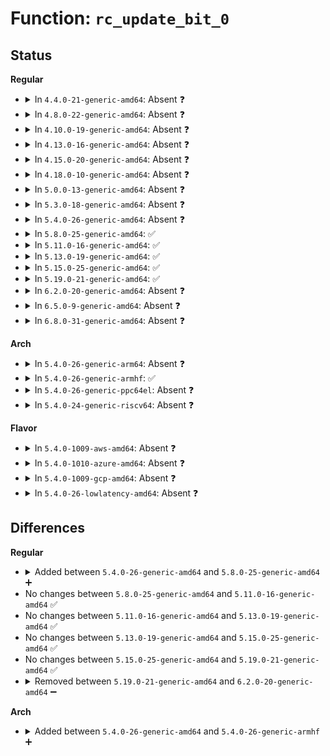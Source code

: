 # Function: <code>rc_update_bit_0</code>

## Status
<b>Regular</b>
<ul>
<li>
<details>
<summary>In <code>4.4.0-21-generic-amd64</code>: Absent ❓</summary>

```json
{
  "name": "rc_update_bit_0",
  "collision_type": "Unique Static",
  "inline_type": "Full",
  "funcs": [
    {
      "addr": 18446744071595217212,
      "name": "rc_update_bit_0",
      "external": false,
      "loc": "lib/decompress_unlzma.c:161",
      "file": "lib/decompress_unlzma.c",
      "inline": "declared, inlined",
      "caller_inline": [
        "lib/decompress_unlzma.c:unlzma",
        "lib/decompress_unlzma.c:unlzma",
        "lib/decompress_unlzma.c:unlzma",
        "lib/decompress_unlzma.c:unlzma",
        "lib/decompress_unlzma.c:unlzma",
        "lib/decompress_unlzma.c:unlzma",
        "lib/decompress_unlzma.c:unlzma",
        "lib/decompress_unlzma.c:unlzma"
      ],
      "caller_func": []
    }
  ],
  "symbols": []
}
```
</details>
</li>
<li>
<details>
<summary>In <code>4.8.0-22-generic-amd64</code>: Absent ❓</summary>

```json
{
  "name": "rc_update_bit_0",
  "collision_type": "Unique Static",
  "inline_type": "Full",
  "funcs": [
    {
      "addr": 18446744071595395178,
      "name": "rc_update_bit_0",
      "external": false,
      "loc": "lib/decompress_unlzma.c:161",
      "file": "lib/decompress_unlzma.c",
      "inline": "declared, inlined",
      "caller_inline": [
        "lib/decompress_unlzma.c:unlzma",
        "lib/decompress_unlzma.c:unlzma",
        "lib/decompress_unlzma.c:unlzma",
        "lib/decompress_unlzma.c:unlzma",
        "lib/decompress_unlzma.c:unlzma",
        "lib/decompress_unlzma.c:unlzma",
        "lib/decompress_unlzma.c:unlzma",
        "lib/decompress_unlzma.c:unlzma"
      ],
      "caller_func": []
    }
  ],
  "symbols": []
}
```
</details>
</li>
<li>
<details>
<summary>In <code>4.10.0-19-generic-amd64</code>: Absent ❓</summary>

```json
{
  "name": "rc_update_bit_0",
  "collision_type": "Unique Static",
  "inline_type": "Full",
  "funcs": [
    {
      "addr": 18446744071595644867,
      "name": "rc_update_bit_0",
      "external": false,
      "loc": "lib/decompress_unlzma.c:161",
      "file": "lib/decompress_unlzma.c",
      "inline": "declared, inlined",
      "caller_inline": [
        "lib/decompress_unlzma.c:unlzma",
        "lib/decompress_unlzma.c:unlzma",
        "lib/decompress_unlzma.c:unlzma",
        "lib/decompress_unlzma.c:unlzma",
        "lib/decompress_unlzma.c:unlzma",
        "lib/decompress_unlzma.c:unlzma",
        "lib/decompress_unlzma.c:unlzma",
        "lib/decompress_unlzma.c:unlzma"
      ],
      "caller_func": []
    }
  ],
  "symbols": []
}
```
</details>
</li>
<li>
<details>
<summary>In <code>4.13.0-16-generic-amd64</code>: Absent ❓</summary>

```json
{
  "name": "rc_update_bit_0",
  "collision_type": "Unique Static",
  "inline_type": "Full",
  "funcs": [
    {
      "addr": 18446744071596738743,
      "name": "rc_update_bit_0",
      "external": false,
      "loc": "lib/decompress_unlzma.c:161",
      "file": "lib/decompress_unlzma.c",
      "inline": "declared, inlined",
      "caller_inline": [
        "lib/decompress_unlzma.c:unlzma",
        "lib/decompress_unlzma.c:unlzma",
        "lib/decompress_unlzma.c:unlzma",
        "lib/decompress_unlzma.c:unlzma",
        "lib/decompress_unlzma.c:unlzma",
        "lib/decompress_unlzma.c:unlzma",
        "lib/decompress_unlzma.c:unlzma",
        "lib/decompress_unlzma.c:unlzma"
      ],
      "caller_func": []
    }
  ],
  "symbols": []
}
```
</details>
</li>
<li>
<details>
<summary>In <code>4.15.0-20-generic-amd64</code>: Absent ❓</summary>

```json
{
  "name": "rc_update_bit_0",
  "collision_type": "Unique Static",
  "inline_type": "Full",
  "funcs": [
    {
      "addr": 18446744071603072189,
      "name": "rc_update_bit_0",
      "external": false,
      "loc": "lib/decompress_unlzma.c:161",
      "file": "lib/decompress_unlzma.c",
      "inline": "declared, inlined",
      "caller_inline": [
        "lib/decompress_unlzma.c:unlzma",
        "lib/decompress_unlzma.c:unlzma",
        "lib/decompress_unlzma.c:unlzma",
        "lib/decompress_unlzma.c:unlzma",
        "lib/decompress_unlzma.c:unlzma",
        "lib/decompress_unlzma.c:unlzma",
        "lib/decompress_unlzma.c:unlzma",
        "lib/decompress_unlzma.c:unlzma"
      ],
      "caller_func": []
    }
  ],
  "symbols": []
}
```
</details>
</li>
<li>
<details>
<summary>In <code>4.18.0-10-generic-amd64</code>: Absent ❓</summary>

```json
{
  "name": "rc_update_bit_0",
  "collision_type": "Unique Static",
  "inline_type": "Full",
  "funcs": [
    {
      "addr": 18446744071603246303,
      "name": "rc_update_bit_0",
      "external": false,
      "loc": "lib/decompress_unlzma.c:161",
      "file": "lib/decompress_unlzma.c",
      "inline": "declared, inlined",
      "caller_inline": [
        "lib/decompress_unlzma.c:unlzma",
        "lib/decompress_unlzma.c:unlzma",
        "lib/decompress_unlzma.c:unlzma",
        "lib/decompress_unlzma.c:unlzma",
        "lib/decompress_unlzma.c:unlzma",
        "lib/decompress_unlzma.c:unlzma",
        "lib/decompress_unlzma.c:unlzma",
        "lib/decompress_unlzma.c:unlzma",
        "lib/decompress_unlzma.c:rc_get_bit"
      ],
      "caller_func": []
    }
  ],
  "symbols": []
}
```
</details>
</li>
<li>
<details>
<summary>In <code>5.0.0-13-generic-amd64</code>: Absent ❓</summary>

```json
{
  "name": "rc_update_bit_0",
  "collision_type": "Unique Static",
  "inline_type": "Full",
  "funcs": [
    {
      "addr": 18446744071605057541,
      "name": "rc_update_bit_0",
      "external": false,
      "loc": "lib/decompress_unlzma.c:161",
      "file": "lib/decompress_unlzma.c",
      "inline": "declared, inlined",
      "caller_inline": [
        "lib/decompress_unlzma.c:unlzma",
        "lib/decompress_unlzma.c:unlzma",
        "lib/decompress_unlzma.c:unlzma",
        "lib/decompress_unlzma.c:unlzma",
        "lib/decompress_unlzma.c:unlzma",
        "lib/decompress_unlzma.c:unlzma",
        "lib/decompress_unlzma.c:unlzma",
        "lib/decompress_unlzma.c:unlzma",
        "lib/decompress_unlzma.c:rc_get_bit"
      ],
      "caller_func": []
    }
  ],
  "symbols": []
}
```
</details>
</li>
<li>
<details>
<summary>In <code>5.3.0-18-generic-amd64</code>: Absent ❓</summary>

```json
{
  "name": "rc_update_bit_0",
  "collision_type": "Unique Static",
  "inline_type": "Full",
  "funcs": [
    {
      "addr": 18446744071605176670,
      "name": "rc_update_bit_0",
      "external": false,
      "loc": "lib/decompress_unlzma.c:161",
      "file": "lib/decompress_unlzma.c",
      "inline": "declared, inlined",
      "caller_inline": [
        "lib/decompress_unlzma.c:unlzma",
        "lib/decompress_unlzma.c:process_bit1",
        "lib/decompress_unlzma.c:process_bit1",
        "lib/decompress_unlzma.c:process_bit1",
        "lib/decompress_unlzma.c:process_bit1",
        "lib/decompress_unlzma.c:process_bit1",
        "lib/decompress_unlzma.c:process_bit1",
        "lib/decompress_unlzma.c:process_bit1",
        "lib/decompress_unlzma.c:rc_get_bit"
      ],
      "caller_func": []
    }
  ],
  "symbols": []
}
```
</details>
</li>
<li>
<details>
<summary>In <code>5.4.0-26-generic-amd64</code>: Absent ❓</summary>

```json
{
  "name": "rc_update_bit_0",
  "collision_type": "Unique Static",
  "inline_type": "Full",
  "funcs": [
    {
      "addr": 18446744071605217231,
      "name": "rc_update_bit_0",
      "external": false,
      "loc": "lib/decompress_unlzma.c:161",
      "file": "lib/decompress_unlzma.c",
      "inline": "declared, inlined",
      "caller_inline": [
        "lib/decompress_unlzma.c:unlzma",
        "lib/decompress_unlzma.c:process_bit1",
        "lib/decompress_unlzma.c:process_bit1",
        "lib/decompress_unlzma.c:process_bit1",
        "lib/decompress_unlzma.c:process_bit1",
        "lib/decompress_unlzma.c:process_bit1",
        "lib/decompress_unlzma.c:process_bit1",
        "lib/decompress_unlzma.c:process_bit1",
        "lib/decompress_unlzma.c:rc_get_bit"
      ],
      "caller_func": []
    }
  ],
  "symbols": []
}
```
</details>
</li>
<li>
<details>
<summary>In <code>5.8.0-25-generic-amd64</code>: ✅</summary>

```c
void rc_update_bit_0(struct rc * rc, uint16_t * p)
```

```json
{
  "name": "rc_update_bit_0",
  "collision_type": "Unique Static",
  "inline_type": "No",
  "funcs": [
    {
      "addr": 18446744071609302323,
      "name": "rc_update_bit_0",
      "external": false,
      "loc": "lib/decompress_unlzma.c:161",
      "file": "lib/decompress_unlzma.c",
      "inline": "seen, unknown",
      "caller_inline": [],
      "caller_func": [
        "lib/decompress_unlzma.c:unlzma",
        "lib/decompress_unlzma.c:process_bit1",
        "lib/decompress_unlzma.c:process_bit1",
        "lib/decompress_unlzma.c:process_bit1",
        "lib/decompress_unlzma.c:process_bit1",
        "lib/decompress_unlzma.c:process_bit1",
        "lib/decompress_unlzma.c:process_bit1",
        "lib/decompress_unlzma.c:process_bit1",
        "lib/decompress_unlzma.c:rc_get_bit"
      ]
    }
  ],
  "symbols": [
    {
      "addr": 18446744071609302323,
      "name": "rc_update_bit_0",
      "section": ".init.text",
      "bind": "STB_LOCAL",
      "size": 25
    }
  ]
}
```
</details>
</li>
<li>
<details>
<summary>In <code>5.11.0-16-generic-amd64</code>: ✅</summary>

```c
void rc_update_bit_0(struct rc * rc, uint16_t * p)
```

```json
{
  "name": "rc_update_bit_0",
  "collision_type": "Unique Static",
  "inline_type": "No",
  "funcs": [
    {
      "addr": 18446744071612371721,
      "name": "rc_update_bit_0",
      "external": false,
      "loc": "lib/decompress_unlzma.c:161",
      "file": "lib/decompress_unlzma.c",
      "inline": "seen, unknown",
      "caller_inline": [],
      "caller_func": [
        "lib/decompress_unlzma.c:unlzma",
        "lib/decompress_unlzma.c:process_bit1",
        "lib/decompress_unlzma.c:process_bit1",
        "lib/decompress_unlzma.c:process_bit1",
        "lib/decompress_unlzma.c:process_bit1",
        "lib/decompress_unlzma.c:process_bit1",
        "lib/decompress_unlzma.c:process_bit1",
        "lib/decompress_unlzma.c:process_bit1",
        "lib/decompress_unlzma.c:rc_get_bit"
      ]
    }
  ],
  "symbols": [
    {
      "addr": 18446744071612371721,
      "name": "rc_update_bit_0",
      "section": ".init.text",
      "bind": "STB_LOCAL",
      "size": 25
    }
  ]
}
```
</details>
</li>
<li>
<details>
<summary>In <code>5.13.0-19-generic-amd64</code>: ✅</summary>

```c
void rc_update_bit_0(struct rc * rc, uint16_t * p)
```

```json
{
  "name": "rc_update_bit_0",
  "collision_type": "Unique Static",
  "inline_type": "No",
  "funcs": [
    {
      "addr": 18446744071614512924,
      "name": "rc_update_bit_0",
      "external": false,
      "loc": "lib/decompress_unlzma.c:161",
      "file": "lib/decompress_unlzma.c",
      "inline": "seen, unknown",
      "caller_inline": [],
      "caller_func": [
        "lib/decompress_unlzma.c:unlzma",
        "lib/decompress_unlzma.c:process_bit1",
        "lib/decompress_unlzma.c:process_bit1",
        "lib/decompress_unlzma.c:process_bit1",
        "lib/decompress_unlzma.c:process_bit1",
        "lib/decompress_unlzma.c:process_bit1",
        "lib/decompress_unlzma.c:process_bit1",
        "lib/decompress_unlzma.c:process_bit1",
        "lib/decompress_unlzma.c:rc_get_bit"
      ]
    }
  ],
  "symbols": [
    {
      "addr": 18446744071614512924,
      "name": "rc_update_bit_0",
      "section": ".init.text",
      "bind": "STB_LOCAL",
      "size": 27
    }
  ]
}
```
</details>
</li>
<li>
<details>
<summary>In <code>5.15.0-25-generic-amd64</code>: ✅</summary>

```c
void rc_update_bit_0(struct rc * rc, uint16_t * p)
```

```json
{
  "name": "rc_update_bit_0",
  "collision_type": "Unique Static",
  "inline_type": "No",
  "funcs": [
    {
      "addr": 18446744071615462274,
      "name": "rc_update_bit_0",
      "external": false,
      "loc": "lib/decompress_unlzma.c:161",
      "file": "lib/decompress_unlzma.c",
      "inline": "seen, unknown",
      "caller_inline": [],
      "caller_func": [
        "lib/decompress_unlzma.c:unlzma",
        "lib/decompress_unlzma.c:process_bit1",
        "lib/decompress_unlzma.c:process_bit1",
        "lib/decompress_unlzma.c:process_bit1",
        "lib/decompress_unlzma.c:process_bit1",
        "lib/decompress_unlzma.c:process_bit1",
        "lib/decompress_unlzma.c:process_bit1",
        "lib/decompress_unlzma.c:process_bit1",
        "lib/decompress_unlzma.c:rc_get_bit"
      ]
    }
  ],
  "symbols": [
    {
      "addr": 18446744071615462274,
      "name": "rc_update_bit_0",
      "section": ".init.text",
      "bind": "STB_LOCAL",
      "size": 27
    }
  ]
}
```
</details>
</li>
<li>
<details>
<summary>In <code>5.19.0-21-generic-amd64</code>: ✅</summary>

```c
void rc_update_bit_0(struct rc * rc, uint16_t * p)
```

```json
{
  "name": "rc_update_bit_0",
  "collision_type": "Unique Static",
  "inline_type": "No",
  "funcs": [
    {
      "addr": 18446744071617263135,
      "name": "rc_update_bit_0",
      "external": false,
      "loc": "lib/decompress_unlzma.c:161",
      "file": "lib/decompress_unlzma.c",
      "inline": "seen, unknown",
      "caller_inline": [],
      "caller_func": [
        "lib/decompress_unlzma.c:unlzma",
        "lib/decompress_unlzma.c:process_bit1",
        "lib/decompress_unlzma.c:process_bit1",
        "lib/decompress_unlzma.c:process_bit1",
        "lib/decompress_unlzma.c:process_bit1",
        "lib/decompress_unlzma.c:process_bit1",
        "lib/decompress_unlzma.c:process_bit1",
        "lib/decompress_unlzma.c:process_bit1",
        "lib/decompress_unlzma.c:rc_get_bit"
      ]
    }
  ],
  "symbols": [
    {
      "addr": 18446744071617263135,
      "name": "rc_update_bit_0",
      "section": ".init.text",
      "bind": "STB_LOCAL",
      "size": 41
    }
  ]
}
```
</details>
</li>
<li>
<details>
<summary>In <code>6.2.0-20-generic-amd64</code>: Absent ❓</summary>

```json
{
  "name": "rc_update_bit_0",
  "collision_type": "Unique Static",
  "inline_type": "Full",
  "funcs": [
    {
      "addr": 18446744071628237857,
      "name": "rc_update_bit_0",
      "external": false,
      "loc": "lib/decompress_unlzma.c:161",
      "file": "lib/decompress_unlzma.c",
      "inline": "declared, inlined",
      "caller_inline": [
        "lib/decompress_unlzma.c:unlzma",
        "lib/decompress_unlzma.c:process_bit1",
        "lib/decompress_unlzma.c:process_bit1",
        "lib/decompress_unlzma.c:process_bit1",
        "lib/decompress_unlzma.c:process_bit1",
        "lib/decompress_unlzma.c:process_bit1",
        "lib/decompress_unlzma.c:process_bit1",
        "lib/decompress_unlzma.c:process_bit1",
        "lib/decompress_unlzma.c:rc_get_bit"
      ],
      "caller_func": []
    }
  ],
  "symbols": []
}
```
</details>
</li>
<li>
<details>
<summary>In <code>6.5.0-9-generic-amd64</code>: Absent ❓</summary>

```json
{
  "name": "rc_update_bit_0",
  "collision_type": "Unique Static",
  "inline_type": "Full",
  "funcs": [
    {
      "addr": 18446744071620007087,
      "name": "rc_update_bit_0",
      "external": false,
      "loc": "lib/decompress_unlzma.c:161",
      "file": "lib/decompress_unlzma.c",
      "inline": "declared, inlined",
      "caller_inline": [
        "lib/decompress_unlzma.c:unlzma",
        "lib/decompress_unlzma.c:process_bit1",
        "lib/decompress_unlzma.c:process_bit1",
        "lib/decompress_unlzma.c:process_bit1",
        "lib/decompress_unlzma.c:process_bit1",
        "lib/decompress_unlzma.c:process_bit1",
        "lib/decompress_unlzma.c:process_bit1",
        "lib/decompress_unlzma.c:process_bit1",
        "lib/decompress_unlzma.c:rc_get_bit"
      ],
      "caller_func": []
    }
  ],
  "symbols": []
}
```
</details>
</li>
<li>
<details>
<summary>In <code>6.8.0-31-generic-amd64</code>: Absent ❓</summary>

```json
{
  "name": "rc_update_bit_0",
  "collision_type": "Unique Static",
  "inline_type": "Full",
  "funcs": [
    {
      "addr": 18446744071622319967,
      "name": "rc_update_bit_0",
      "external": false,
      "loc": "lib/decompress_unlzma.c:161",
      "file": "lib/decompress_unlzma.c",
      "inline": "declared, inlined",
      "caller_inline": [
        "lib/decompress_unlzma.c:unlzma",
        "lib/decompress_unlzma.c:process_bit1",
        "lib/decompress_unlzma.c:process_bit1",
        "lib/decompress_unlzma.c:process_bit1",
        "lib/decompress_unlzma.c:process_bit1",
        "lib/decompress_unlzma.c:process_bit1",
        "lib/decompress_unlzma.c:process_bit1",
        "lib/decompress_unlzma.c:process_bit1",
        "lib/decompress_unlzma.c:rc_get_bit"
      ],
      "caller_func": []
    }
  ],
  "symbols": []
}
```
</details>
</li>
</ul>
<b>Arch</b>
<ul>
<li>
<details>
<summary>In <code>5.4.0-26-generic-arm64</code>: Absent ❓</summary>

```json
{
  "name": "rc_update_bit_0",
  "collision_type": "Unique Static",
  "inline_type": "Full",
  "funcs": [
    {
      "addr": 18446603336511355444,
      "name": "rc_update_bit_0",
      "external": false,
      "loc": "lib/decompress_unlzma.c:161",
      "file": "lib/decompress_unlzma.c",
      "inline": "declared, inlined",
      "caller_inline": [
        "lib/decompress_unlzma.c:unlzma",
        "lib/decompress_unlzma.c:process_bit1",
        "lib/decompress_unlzma.c:process_bit1",
        "lib/decompress_unlzma.c:process_bit1",
        "lib/decompress_unlzma.c:process_bit1",
        "lib/decompress_unlzma.c:process_bit1",
        "lib/decompress_unlzma.c:process_bit1",
        "lib/decompress_unlzma.c:process_bit1",
        "lib/decompress_unlzma.c:rc_get_bit"
      ],
      "caller_func": []
    }
  ],
  "symbols": []
}
```
</details>
</li>
<li>
<details>
<summary>In <code>5.4.0-26-generic-armhf</code>: ✅</summary>

```c
void rc_update_bit_0(struct rc * rc, uint16_t * p)
```

```json
{
  "name": "rc_update_bit_0",
  "collision_type": "Unique Static",
  "inline_type": "No",
  "funcs": [
    {
      "addr": 3244017204,
      "name": "rc_update_bit_0",
      "external": false,
      "loc": "lib/decompress_unlzma.c:161",
      "file": "lib/decompress_unlzma.c",
      "inline": "seen, unknown",
      "caller_inline": [],
      "caller_func": [
        "lib/decompress_unlzma.c:unlzma",
        "lib/decompress_unlzma.c:process_bit1",
        "lib/decompress_unlzma.c:process_bit1",
        "lib/decompress_unlzma.c:process_bit1",
        "lib/decompress_unlzma.c:process_bit1",
        "lib/decompress_unlzma.c:process_bit1",
        "lib/decompress_unlzma.c:process_bit1",
        "lib/decompress_unlzma.c:process_bit1",
        "lib/decompress_unlzma.c:rc_get_bit"
      ]
    }
  ],
  "symbols": [
    {
      "addr": 3244017204,
      "name": "rc_update_bit_0",
      "section": ".init.text",
      "bind": "STB_LOCAL",
      "size": 40
    }
  ]
}
```
</details>
</li>
<li>
<details>
<summary>In <code>5.4.0-26-generic-ppc64el</code>: Absent ❓</summary>

```json
{
  "name": "rc_update_bit_0",
  "collision_type": "Unique Static",
  "inline_type": "Full",
  "funcs": [
    {
      "addr": 13835058055302915568,
      "name": "rc_update_bit_0",
      "external": false,
      "loc": "lib/decompress_unlzma.c:161",
      "file": "lib/decompress_unlzma.c",
      "inline": "declared, inlined",
      "caller_inline": [
        "lib/decompress_unlzma.c:unlzma",
        "lib/decompress_unlzma.c:process_bit1",
        "lib/decompress_unlzma.c:process_bit1",
        "lib/decompress_unlzma.c:process_bit1",
        "lib/decompress_unlzma.c:process_bit1",
        "lib/decompress_unlzma.c:process_bit1",
        "lib/decompress_unlzma.c:process_bit1",
        "lib/decompress_unlzma.c:process_bit1",
        "lib/decompress_unlzma.c:rc_get_bit"
      ],
      "caller_func": []
    }
  ],
  "symbols": []
}
```
</details>
</li>
<li>
<details>
<summary>In <code>5.4.0-24-generic-riscv64</code>: Absent ❓</summary>

```json
{
  "name": "rc_update_bit_0",
  "collision_type": "Unique Static",
  "inline_type": "Full",
  "funcs": [
    {
      "addr": 18446743936270886188,
      "name": "rc_update_bit_0",
      "external": false,
      "loc": "lib/decompress_unlzma.c:161",
      "file": "lib/decompress_unlzma.c",
      "inline": "declared, inlined",
      "caller_inline": [
        "lib/decompress_unlzma.c:unlzma",
        "lib/decompress_unlzma.c:process_bit1",
        "lib/decompress_unlzma.c:process_bit1",
        "lib/decompress_unlzma.c:process_bit1",
        "lib/decompress_unlzma.c:process_bit1",
        "lib/decompress_unlzma.c:process_bit1",
        "lib/decompress_unlzma.c:process_bit1",
        "lib/decompress_unlzma.c:process_bit1",
        "lib/decompress_unlzma.c:rc_get_bit"
      ],
      "caller_func": []
    }
  ],
  "symbols": []
}
```
</details>
</li>
</ul>
<b>Flavor</b>
<ul>
<li>
<details>
<summary>In <code>5.4.0-1009-aws-amd64</code>: Absent ❓</summary>

```json
{
  "name": "rc_update_bit_0",
  "collision_type": "Unique Static",
  "inline_type": "Full",
  "funcs": [
    {
      "addr": 18446744071605105875,
      "name": "rc_update_bit_0",
      "external": false,
      "loc": "lib/decompress_unlzma.c:161",
      "file": "lib/decompress_unlzma.c",
      "inline": "declared, inlined",
      "caller_inline": [
        "lib/decompress_unlzma.c:unlzma",
        "lib/decompress_unlzma.c:process_bit1",
        "lib/decompress_unlzma.c:process_bit1",
        "lib/decompress_unlzma.c:process_bit1",
        "lib/decompress_unlzma.c:process_bit1",
        "lib/decompress_unlzma.c:process_bit1",
        "lib/decompress_unlzma.c:process_bit1",
        "lib/decompress_unlzma.c:process_bit1",
        "lib/decompress_unlzma.c:rc_get_bit"
      ],
      "caller_func": []
    }
  ],
  "symbols": []
}
```
</details>
</li>
<li>
<details>
<summary>In <code>5.4.0-1010-azure-amd64</code>: Absent ❓</summary>

```json
{
  "name": "rc_update_bit_0",
  "collision_type": "Unique Static",
  "inline_type": "Full",
  "funcs": [
    {
      "addr": 18446744071605073953,
      "name": "rc_update_bit_0",
      "external": false,
      "loc": "lib/decompress_unlzma.c:161",
      "file": "lib/decompress_unlzma.c",
      "inline": "declared, inlined",
      "caller_inline": [
        "lib/decompress_unlzma.c:unlzma",
        "lib/decompress_unlzma.c:process_bit1",
        "lib/decompress_unlzma.c:process_bit1",
        "lib/decompress_unlzma.c:process_bit1",
        "lib/decompress_unlzma.c:process_bit1",
        "lib/decompress_unlzma.c:process_bit1",
        "lib/decompress_unlzma.c:process_bit1",
        "lib/decompress_unlzma.c:process_bit1",
        "lib/decompress_unlzma.c:rc_get_bit"
      ],
      "caller_func": []
    }
  ],
  "symbols": []
}
```
</details>
</li>
<li>
<details>
<summary>In <code>5.4.0-1009-gcp-amd64</code>: Absent ❓</summary>

```json
{
  "name": "rc_update_bit_0",
  "collision_type": "Unique Static",
  "inline_type": "Full",
  "funcs": [
    {
      "addr": 18446744071605194269,
      "name": "rc_update_bit_0",
      "external": false,
      "loc": "lib/decompress_unlzma.c:161",
      "file": "lib/decompress_unlzma.c",
      "inline": "declared, inlined",
      "caller_inline": [
        "lib/decompress_unlzma.c:unlzma",
        "lib/decompress_unlzma.c:process_bit1",
        "lib/decompress_unlzma.c:process_bit1",
        "lib/decompress_unlzma.c:process_bit1",
        "lib/decompress_unlzma.c:process_bit1",
        "lib/decompress_unlzma.c:process_bit1",
        "lib/decompress_unlzma.c:process_bit1",
        "lib/decompress_unlzma.c:process_bit1",
        "lib/decompress_unlzma.c:rc_get_bit"
      ],
      "caller_func": []
    }
  ],
  "symbols": []
}
```
</details>
</li>
<li>
<details>
<summary>In <code>5.4.0-26-lowlatency-amd64</code>: Absent ❓</summary>

```json
{
  "name": "rc_update_bit_0",
  "collision_type": "Unique Static",
  "inline_type": "Full",
  "funcs": [
    {
      "addr": 18446744071605221441,
      "name": "rc_update_bit_0",
      "external": false,
      "loc": "lib/decompress_unlzma.c:161",
      "file": "lib/decompress_unlzma.c",
      "inline": "declared, inlined",
      "caller_inline": [
        "lib/decompress_unlzma.c:unlzma",
        "lib/decompress_unlzma.c:process_bit1",
        "lib/decompress_unlzma.c:process_bit1",
        "lib/decompress_unlzma.c:process_bit1",
        "lib/decompress_unlzma.c:process_bit1",
        "lib/decompress_unlzma.c:process_bit1",
        "lib/decompress_unlzma.c:process_bit1",
        "lib/decompress_unlzma.c:process_bit1",
        "lib/decompress_unlzma.c:rc_get_bit"
      ],
      "caller_func": []
    }
  ],
  "symbols": []
}
```
</details>
</li>
</ul>

## Differences
<b>Regular</b>
<ul>
<li>
<details>
<summary>Added between <code>5.4.0-26-generic-amd64</code> and <code>5.8.0-25-generic-amd64</code> ➕</summary>

```c
void rc_update_bit_0(struct rc * rc, uint16_t * p)
```
</details>
</li>
<li>
No changes between <code>5.8.0-25-generic-amd64</code> and <code>5.11.0-16-generic-amd64</code> ✅
</li>
<li>
No changes between <code>5.11.0-16-generic-amd64</code> and <code>5.13.0-19-generic-amd64</code> ✅
</li>
<li>
No changes between <code>5.13.0-19-generic-amd64</code> and <code>5.15.0-25-generic-amd64</code> ✅
</li>
<li>
No changes between <code>5.15.0-25-generic-amd64</code> and <code>5.19.0-21-generic-amd64</code> ✅
</li>
<li>
<details>
<summary>Removed between <code>5.19.0-21-generic-amd64</code> and <code>6.2.0-20-generic-amd64</code> ➖</summary>

```c
void rc_update_bit_0(struct rc * rc, uint16_t * p)
```
</details>
</li>
</ul>
<b>Arch</b>
<ul>
<li>
<details>
<summary>Added between <code>5.4.0-26-generic-amd64</code> and <code>5.4.0-26-generic-armhf</code> ➕</summary>

```c
void rc_update_bit_0(struct rc * rc, uint16_t * p)
```
</details>
</li>
</ul>
